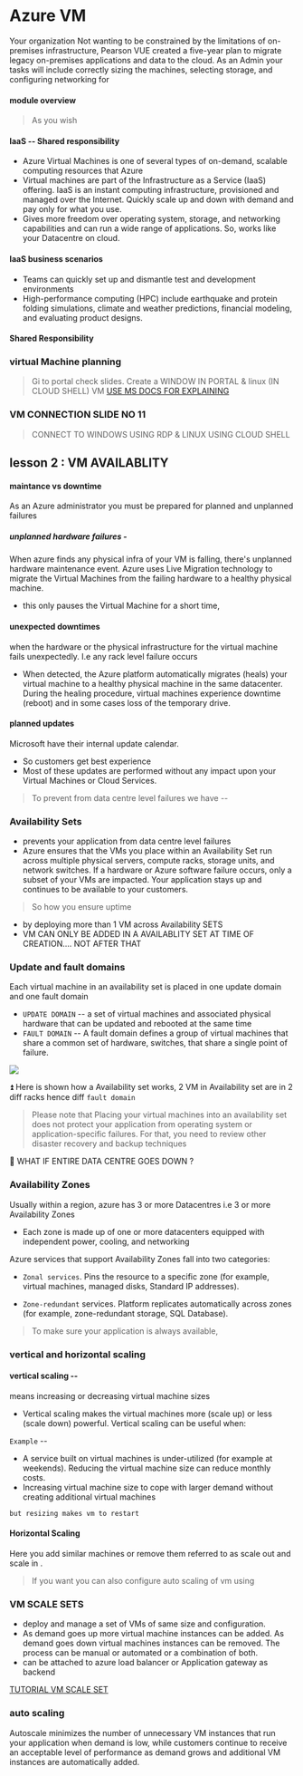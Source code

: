 # Azure VM
Your organization Not wanting to be constrained by the limitations of on-premises infrastructure, Pearson VUE created a five-year plan to migrate legacy on-premises applications and data to the cloud.
As an Admin your tasks will include correctly sizing the machines, selecting storage, and configuring networking for 

#### module overview
> As you wish

#### IaaS -- Shared responsibility 
- Azure Virtual Machines is one of several types of on-demand, scalable computing resources that Azure 
- Virtual machines are part of the Infrastructure as a Service (IaaS) offering. IaaS is an instant computing infrastructure, provisioned and managed over the Internet. Quickly scale up and down with demand and pay only for what you use.
- Gives more freedom over operating system, storage, and networking capabilities and can run a wide range of applications.
So, works like your Datacentre on cloud.

#### IaaS business scenarios
- Teams can quickly set up and dismantle test and development environments
- High-performance computing (HPC) include earthquake and protein folding simulations, climate and weather predictions, financial modeling, and evaluating product designs.

#### Shared Responsibility

### virtual Machine planning
 > Gi to portal check slides. Create a WINDOW IN PORTAL & linux (IN CLOUD SHELL) VM
[USE MS DOCS FOR EXPLAINING](https://docs.microsoft.com/en-us/learn/modules/configure-virtual-machines/3-plan) 

### VM CONNECTION SLIDE NO 11 
> CONNECT TO WINDOWS USING RDP & LINUX USING CLOUD SHELL

## lesson 2 : VM AVAILABLITY

#### maintance vs downtime
As an Azure administrator you must be prepared for planned and unplanned failures

##### unplanned hardware failures - 
When azure finds any physical infra of your VM is falling, there's unplanned hardware maintenance event. Azure uses Live Migration technology to migrate the Virtual Machines from the failing hardware to a healthy physical machine.
- this only pauses the Virtual Machine for a short time, 

#### unexpected downtimes
when the hardware or the physical infrastructure for the virtual machine fails unexpectedly. I.e any rack level failure occurs
- When detected, the Azure platform automatically migrates (heals) your virtual machine to a healthy physical machine in the same datacenter. During the healing procedure, virtual machines experience downtime (reboot) and in some cases loss of the temporary drive.

#### planned updates
Microsoft have their internal update calendar. 
- So customers get best experience
- Most of these updates are performed without any impact upon your Virtual Machines or Cloud Services.

> To prevent from data centre level failures we have -- 

### Availability Sets 
- prevents your application from data centre level failures
- Azure ensures that the VMs you place within an Availability Set run across multiple physical servers, compute racks, storage units, and network switches. If a hardware or Azure software failure occurs, only a subset of your VMs are impacted. Your application stays up and continues to be available to your customers.

> So how you ensure uptime

- by deploying more than 1 VM across Availability SETS 
- VM CAN ONLY BE ADDED IN A AVAILABLITY SET AT TIME OF CREATION.... NOT AFTER THAT

### Update and fault domains

Each virtual machine in an availability set is placed in one update domain and one fault domain

- `UPDATE DOMAIN` -- a set of virtual machines and associated physical hardware that can be updated and rebooted at the same time
- `FAULT DOMAIN` -- A fault domain defines a group of virtual machines that share a common set of hardware, switches, that share a single point of failure.

![](https://docs.microsoft.com/en-us/learn/wwl-azure/configure-virtual-machine-availability/media/update-fault-domains-c1ceee00.png)

⏫ Here is shown how a Availability set works, 2 VM in Availability set are in 2 diff racks hence diff `fault domain` 

> Please note that Placing your virtual machines into an availability set does not protect your application from operating system or application-specific failures. For that, you need to review other disaster recovery and backup techniques

💪 WHAT IF ENTIRE DATA CENTRE GOES DOWN ?

### Availability Zones
Usually within a region, azure has 3 or more Datacentres i.e 3 or more Availability Zones
- Each zone is made up of one or more datacenters equipped with independent power, cooling, and networking

Azure services that support Availability Zones fall into two categories:

- `Zonal services`. Pins the resource to a specific zone (for example, virtual machines, managed disks, Standard IP addresses).

- `Zone-redundant` services. Platform replicates automatically across zones (for example, zone-redundant storage, SQL Database).

 > To make sure your application is always available, 

### vertical and horizontal scaling

#### vertical scaling -- 
means increasing or decreasing virtual machine sizes 

- Vertical scaling makes the virtual machines more (scale up) or less (scale down) powerful. Vertical scaling can be useful when:

`Example` -- 
 - A service built on virtual machines is under-utilized (for example at weekends). Reducing the virtual machine size can reduce monthly costs.
- Increasing virtual machine size to cope with larger demand without creating additional virtual machines

`but resizing makes vm to restart`

#### Horizontal Scaling
Here you add similar machines or remove them referred to as scale out and scale in .

> If you want you can also configure auto scaling of vm using

### VM SCALE SETS 
- deploy and manage a set of VMs of same size and configuration.
- As demand goes up more virtual machine instances can be added. As demand goes down virtual machines instances can be removed. The process can be manual or automated or a combination of both.
- can be attached to azure load balancer or Application gateway as backend 

[TUTORIAL VM SCALE SET](https://docs.microsoft.com/en-us/azure/virtual-machines/windows/tutorial-create-vmss)

### auto scaling
Autoscale minimizes the number of unnecessary VM instances that run your application when demand is low, while customers continue to receive an acceptable level of performance as demand grows and additional VM instances are automatically added.

